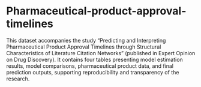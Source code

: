 # Pharmaceutical-product-approval-timelines
This dataset accompanies the study “Predicting and Interpreting Pharmaceutical Product Approval Timelines through Structural Characteristics of Literature Citation Networks” (published in Expert Opinion on Drug Discovery). It contains four tables presenting model estimation results, model comparisons, pharmaceutical product data, and final prediction outputs, supporting reproducibility and transparency of the research.
